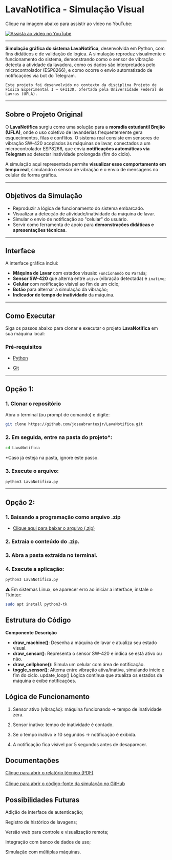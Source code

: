 # LavaNotifica - Simulação Visual 

Clique na imagem abaixo para assistir ao vídeo no YouTube:

<a href="https://youtu.be/95hWp7qxDCk" target="_blank">
  <img src="https://img.youtube.com/vi/95hWp7qxDCk/hqdefault.jpg" alt="Assista ao vídeo no YouTube" />
</a>

---

 **Simulação gráfica do sistema LavaNotifica**, desenvolvida em Python, com fins didáticos e de validação de lógica. A simulação reproduz visualmente o funcionamento do sistema, demonstrando como o sensor de vibração detecta a atividade da lavadora, como os dados são interpretados pelo microcontrolador (ESP8266), e como ocorre o envio automatizado de notificações via bot do Telegram.

    Este projeto foi desenvolvido no contexto da disciplina Projeto de Física Experimental I – GFI130, ofertada pela Universidade Federal de Lavras (UFLA).
---

## Sobre o Projeto Original

O **LavaNotifica** surgiu como uma solução para a **moradia estudantil Brejão (UFLA)**, onde o uso coletivo de lavanderias frequentemente gera esquecimentos, filas e conflitos. O sistema real consiste em sensores de vibração SW-420 acoplados às máquinas de lavar, conectados a um microcontrolador ESP8266, que envia **notificações automáticas via Telegram** ao detectar inatividade prolongada (fim do ciclo).

A simulação aqui representada permite **visualizar esse comportamento em tempo real**, simulando o sensor de vibração e o envio de mensagens no celular de forma gráfica.

---

## Objetivos da Simulação

- Reproduzir a lógica de funcionamento do sistema embarcado.
- Visualizar a detecção de atividade/inatividade da máquina de lavar.
- Simular o envio de notificação ao "celular" do usuário.
- Servir como ferramenta de apoio para **demonstrações didáticas e apresentações técnicas**.

---

## Interface

A interface gráfica inclui:

- **Máquina de Lavar** com estados visuais: `Funcionando` ou `Parada`;
- **Sensor SW-420** que alterna entre `ativo` (vibração detectada) e `inativo`;
- **Celular** com notificação visível ao fim de um ciclo;
- **Botão** para alternar a simulação da vibração;
- **Indicador de tempo de inatividade** da máquina.

---

## Como Executar

Siga os passos abaixo para clonar e executar o projeto **LavaNotifica** em sua máquina local:

### Pré-requisitos

- <a href="https://www.python.org/downloads/" target="_blank">
  Python
</a>

- <a href="https://git-scm.com/" target="_blank">
  Git
</a>

---

## Opção 1:

### 1. Clonar o repositório

Abra o terminal (ou prompt de comando) e digite:

```bash
git clone https://github.com/joseabrantesjr/LavaNotifica.git
```

### 2. Em seguida, entre na pasta do projeto*:

```bash
cd LavaNotifica
```
*Caso já esteja na pasta, ignore este passo.


### 3. Execute o arquivo:

```bash
python3 LavaNotifica.py
```
---

## Opção 2: 

### 1. Baixando a programação como arquivo .zip

- <a href="https://github.com/joseabrantesjr/LavaNotifica/archive/refs/heads/main.zip" target="_blank">
  Clique aqui para baixar o arquivo (.zip)
</a>

### 2. Extraia o conteúdo do .zip.

### 3. Abra a pasta extraída no terminal.


### 4. Execute a aplicação:

```bash
python3 LavaNotifica.py
```
⚠️ Em sistemas Linux, se aparecer erro ao iniciar a interface, instale o Tkinter:

```bash
sudo apt install python3-tk
```
## Estrutura do Código

**Componente	Descrição**

- **draw_machine()**:	Desenha a máquina de lavar e atualiza seu estado visual.
- **draw_sensor()**:	Representa o sensor SW-420 e indica se está ativo ou não.
- **draw_cellphone()**:	Simula um celular com área de notificação.
- **toggle_sensor()**:	Alterna entre vibração ativa/inativa, simulando início e fim do ciclo.
update_loop()	Lógica contínua que atualiza os estados da máquina e exibe notificações.

## Lógica de Funcionamento
1. Sensor ativo (vibração): máquina funcionando → tempo de inatividade zera.

2. Sensor inativo: tempo de inatividade é contado.

3. Se o tempo inativo ≥ 10 segundos → notificação é exibida.

4. A notificação fica visível por 5 segundos antes de desaparecer.

## Documentações

<a href="./Projeto_LavaNotifica.pdf" target="_blank">
  Clique para abrir o relatório técnico (PDF)
</a>
<br><br>
<a href="https://github.com/joseabrantesjr/LavaNotifica/blob/main/LavaNotifica.py" target="_blank">
  Clique para abrir o código-fonte da simulação no GitHub
</a>

## Possibilidades Futuras
Adição de interface de autenticação;

Registro de histórico de lavagens;

Versão web para controle e visualização remota;

Integração com banco de dados de uso;

Simulação com múltiplas máquinas.
